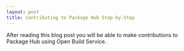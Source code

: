 ```yaml
---
layout: post
title: Contributing to Package Hub Step-by-Step
---
```


After reading this blog post you will be able to make contributions to Package Hub using Open Build Service.
